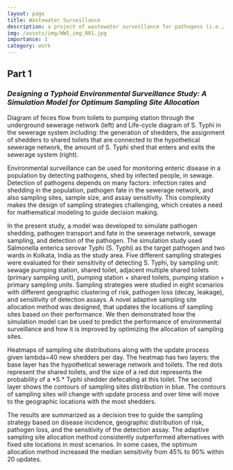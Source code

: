 ```yaml
---
layout: page
title: Wastewater Surveillance
description: a project of wastewater surveillance for pathogens (i.e., SARS-CoV-2, S. Typhi)
img: /assets/img/WWS_img_001.jpg
importance: 1
category: work
---
```


## Part 1
### *Designing a Typhoid Environmental Surveillance Study: A Simulation Model for Optimum Sampling Site Allocation*

<div class="row justify-content-sm-center">
    <div class="col-sm-6 mt-3 mt-md-0">
        <img class="img-fluid rounded z-depth-1" src="{{ '/assets/img/WWS_Figure2.jpg' | relative_url }}" alt="" title="SaniPath Conceptual Diagram"/>
    </div>
    <div class="col-sm-8 mt-3 mt-md-0">
        <img class="img-fluid rounded z-depth-1" src="{{ '/assets/img/WWS_Figure3.jpg' | relative_url }}" alt="" title="Fecal Microbes Transfer Network"/>
    </div>
</div>
<div class="caption">
    Diagram of feces flow from toilets to pumping station through the underground sewerage network (left) and Life-cycle diagram of S. Typhi in the sewerage system including: the generation of shedders, the assignment of shedders to shared toilets that are connected to the hypothetical sewerage network, the amount of S. Typhi shed that enters and exits the sewerage system (right).
</div>

Environmental surveillance can be used for monitoring enteric disease in a population by detecting pathogens, shed by infected people, in sewage. Detection of pathogens depends on many factors: infection rates and shedding in the population, pathogen fate in the sewerage network, and also sampling sites, sample size, and assay sensitivity. This complexity makes the design of sampling strategies challenging, which creates a need for mathematical modeling to guide decision making.

In the present study, a model was developed to simulate pathogen shedding, pathogen transport and fate in the sewerage network, sewage sampling, and detection of the pathogen. The simulation study used Salmonella enterica serovar Typhi (S. Typhi) as the target pathogen and two wards in Kolkata, India as the study area. Five different sampling strategies were evaluated for their sensitivity of detecting S. Typhi, by sampling unit: sewage pumping station, shared toilet, adjacent multiple shared toilets (primary sampling unit), pumping station + shared toilets, pumping station + primary sampling units. Sampling strategies were studied in eight scenarios with different geographic clustering of risk, pathogen loss (decay, leakage), and sensitivity of detection assays. A novel adaptive sampling site allocation method was designed, that updates the locations of sampling sites based on their performance. We then demonstrated how the simulation model can be used to predict the performance of environmental surveillance and how it is improved by optimizing the allocation of sampling sites.

<div class="row">
    <div class="col-sm mt-3 mt-md-0">
        <img class="img-fluid rounded z-depth-1" src="{{ '/assets/img/WWS_Figure1.jpeg' | relative_url }}" alt="" title="Adaptive Sampling Allocation"/>
    </div>
</div>
<div class="caption">
    Heatmaps of sampling site distributions along with the update process given lambda=40 new shedders per day. The heatmap has two layers: the base layer has the hypothetical sewerage network and toilets. The red dots represent the shared toilets, and the size of a red dot represents the probability of a *S.* Typhi shedder defecating at this toilet. The second layer shows the contours of sampling sites distribution in blue. The contours of sampling sites will change with update process and over time will move to the geographic locations with the most shedders.
</div>

The results are summarized as a decision tree to guide the sampling strategy based on disease incidence, geographic distribution of risk, pathogen loss, and the sensitivity of the detection assay. The adaptive sampling site allocation method consistently outperformed alternatives with fixed site locations in most scenarios. In some cases, the optimum allocation method increased the median sensitivity from 45% to 90% within 20 updates.
